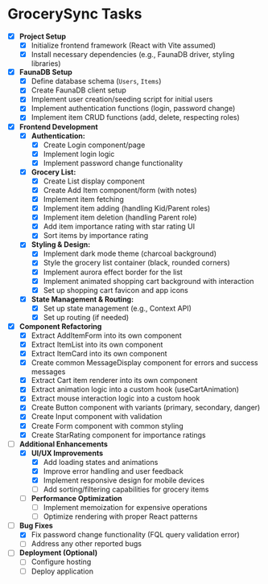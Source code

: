 # GrocerySync Tasks

- [x] **Project Setup**
    - [x] Initialize frontend framework (React with Vite assumed)
    - [x] Install necessary dependencies (e.g., FaunaDB driver, styling libraries)
- [x] **FaunaDB Setup**
    - [x] Define database schema (`Users`, `Items`)
    - [x] Create FaunaDB client setup
    - [x] Implement user creation/seeding script for initial users
    - [x] Implement authentication functions (login, password change)
    - [x] Implement item CRUD functions (add, delete, respecting roles)
- [x] **Frontend Development**
    - [x] **Authentication:**
        - [x] Create Login component/page
        - [x] Implement login logic
        - [x] Implement password change functionality
    - [x] **Grocery List:**
        - [x] Create List display component
        - [x] Create Add Item component/form (with notes)
        - [x] Implement item fetching
        - [x] Implement item adding (handling Kid/Parent roles)
        - [x] Implement item deletion (handling Parent role)
        - [x] Add item importance rating with star rating UI
        - [x] Sort items by importance rating
    - [x] **Styling & Design:**
        - [x] Implement dark mode theme (charcoal background)
        - [x] Style the grocery list container (black, rounded corners)
        - [x] Implement aurora effect border for the list
        - [x] Implement animated shopping cart background with interaction
        - [x] Set up shopping cart favicon and app icons
    - [x] **State Management & Routing:**
        - [x] Set up state management (e.g., Context API)
        - [x] Set up routing (if needed)
- [x] **Component Refactoring**
    - [x] Extract AddItemForm into its own component
    - [x] Extract ItemList into its own component
    - [x] Extract ItemCard into its own component
    - [x] Create common MessageDisplay component for errors and success messages
    - [x] Extract Cart item renderer into its own component
    - [x] Extract animation logic into a custom hook (useCartAnimation)
    - [x] Extract mouse interaction logic into a custom hook
    - [x] Create Button component with variants (primary, secondary, danger)
    - [x] Create Input component with validation
    - [x] Create Form component with common styling
    - [x] Create StarRating component for importance ratings
- [ ] **Additional Enhancements**
    - [x] **UI/UX Improvements**
        - [x] Add loading states and animations
        - [x] Improve error handling and user feedback
        - [x] Implement responsive design for mobile devices
        - [ ] Add sorting/filtering capabilities for grocery items
    - [ ] **Performance Optimization**
        - [ ] Implement memoization for expensive operations
        - [ ] Optimize rendering with proper React patterns
- [ ] **Bug Fixes**
    - [x] Fix password change functionality (FQL query validation error)
    - [ ] Address any other reported bugs
- [ ] **Deployment (Optional)**
    - [ ] Configure hosting
    - [ ] Deploy application 